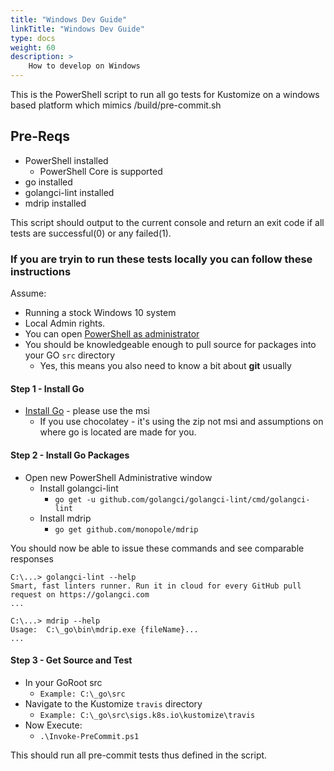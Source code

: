 ```yaml
---
title: "Windows Dev Guide"
linkTitle: "Windows Dev Guide"
type: docs
weight: 60
description: >
    How to develop on Windows
---
```


This is the PowerShell script to run all go tests for Kustomize on a windows based platform which mimics /build/pre-commit.sh

## Pre-Reqs

- PowerShell installed
  - PowerShell Core is supported
- go installed
- golangci-lint installed
- mdrip installed

This script should output to the current console and return an exit code if all tests are successful(0) or any failed(1).

### If you are tryin to run these tests locally you can follow these instructions

Assume:

- Running a stock Windows 10 system
- Local Admin rights.
- You can open [PowerShell as administrator](http://lmgtfy.com/?iie=1&q=How+to+open+powershell+as+administrator)
- You should be knowledgeable enough to pull source for packages into your GO ```src``` directory
  - Yes, this means you also need to know a bit about **git** usually

#### Step 1 - Install Go

- [Install Go](https://golang.org/dl/) - please use the msi
  - If you use chocolatey - it's using the zip not msi and assumptions on where go is located are made for you.

#### Step 2 - Install Go Packages

- Open new PowerShell Administrative window
  - Install golangci-lint
    - ```go get -u github.com/golangci/golangci-lint/cmd/golangci-lint```
  - Install mdrip
    - ```go get github.com/monopole/mdrip```

You should now be able to issue these commands and see comparable responses

```
C:\...> golangci-lint --help
Smart, fast linters runner. Run it in cloud for every GitHub pull request on https://golangci.com
...

C:\...> mdrip --help
Usage:  C:\_go\bin\mdrip.exe {fileName}...
...
```

#### Step 3 - Get Source and Test

- In your GoRoot src
  - ```Example: C:\_go\src```
- Navigate to the Kustomize `travis` directory
  - ```Example: C:\_go\src\sigs.k8s.io\kustomize\travis```
- Now Execute:
  - ```.\Invoke-PreCommit.ps1```

This should run all pre-commit tests thus defined in the script.
